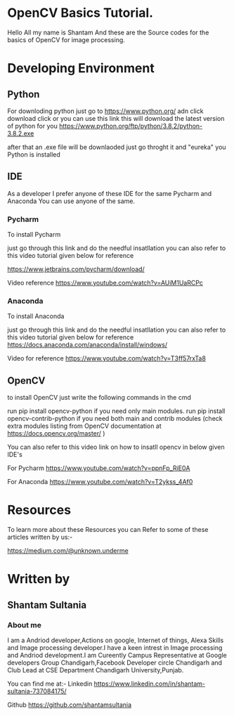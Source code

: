 # OpenCV Basics Tutorial.

Hello All my name is Shantam And these are the Source codes for the basics of OpenCV for image processing.

# Developing Environment 

## Python 

For downloding python just go to https://www.python.org/ adn click download click or you can use this link this will download the latest version of python for you https://www.python.org/ftp/python/3.8.2/python-3.8.2.exe

after that an .exe file will be downlaoded just go throght it and "eureka" you Python is installed



## IDE 

As a developer I prefer anyone of these IDE for the same Pycharm and Anaconda You can use anyone of the same.

### Pycharm

To install Pycharm 

just go through this link and do the needful insatllation you can also refer to this video tutorial given below for reference 

https://www.jetbrains.com/pycharm/download/

Video reference 
https://www.youtube.com/watch?v=AUiM1UaRCPc

### Anaconda 

To install Anaconda

just go through this link and do the needful insatllation you can also refer to this video tutorial given below for reference 
https://docs.anaconda.com/anaconda/install/windows/

Video for reference
https://www.youtube.com/watch?v=T3ff57rxTa8

## OpenCV 

to install OpenCV just write the following commands in the cmd 

run pip install opencv-python if you need only main modules.
run pip install opencv-contrib-python if you need both main and contrib modules (check extra modules listing from OpenCV documentation at https://docs.opencv.org/master/ )

You can also refer to this video link on how to insatll opencv in below given IDE's

For Pycharm
https://www.youtube.com/watch?v=ppnFp_RiE0A

For Anaconda
https://www.youtube.com/watch?v=T2ykss_4Af0

# Resources 

To learn more about these Resources you can Refer to some of these articles written by us:-

https://medium.com/@unknown.underme

# Written by 

## Shantam Sultania 

### About me

I am a Andriod developer,Actions on google, Internet of things, Alexa Skills and Image processing developer.I have a keen intrest in Image processing and Andriod development.I am Cureently Campus Representative at Google developers Group Chandigarh,Facebook Developer circle Chandigarh and Club Lead at CSE Department Chandigarh University,Punjab.

You can find me at:-
Linkedin https://www.linkedin.com/in/shantam-sultania-737084175/

Github   https://github.com/shantamsultania
